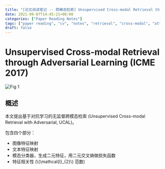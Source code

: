 ```yaml
---
title: "[论文阅读笔记 -- 跨模态检索] Unsupervised Cross-modal Retrieval through AL (ICME 2017)"
date: 2021-09-07T14:45:21+08:00
categories: ["Paper Reading Notes"]
tags: ["paper reading", "cv", "notes", "retrieval", "cross-modal", "attention", "unsupervised"]
draft: false
---
```


# Unsupervised Cross-modal Retrieval through Adversarial Learning (ICME 2017)

![Fig 1](/images/2021/PRN90/1.png)

## 概述

本文提出基于对抗学习的无监督跨模态检索 (Unsupervised Cross-modal Retrieval with Adversarial, UCAL)。  

包含四个部分：  

+ 图像特征映射
+ 文本特征映射
+ 模态分类器，生成二元特征，用二元交叉熵做损失函数
+ 特征相关性 (\\(\mathcal{l}_{2}\\) 范数)
